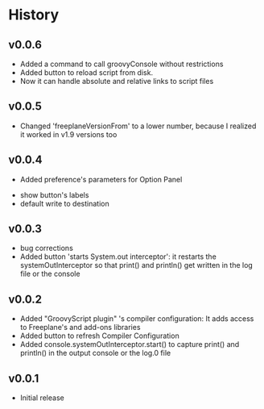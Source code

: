 # History

## v0.0.6

* Added a command to call groovyConsole without restrictions
* Added button to reload script from disk.
* Now it can handle absolute and relative links to script files

## v0.0.5

* Changed 'freeplaneVersionFrom' to a lower number, because I realized it worked in v1.9 versions too

## v0.0.4

* Added preference's parameters for Option Panel
 - show button's labels
 - default write to destination

## v0.0.3

* bug corrections
* Added button 'starts System.out interceptor':
it restarts the systemOutInterceptor so that print() and println() get written in the log file or the console

## v0.0.2

* Added "GroovyScript plugin" 's compiler configuration:
It adds access to Freeplane's and add-ons libraries
* Added button to refresh Compiler Configuration
* Added console.systemOutInterceptor.start() to capture print() and println() in the output console or the log.0 file

## v0.0.1

* Initial release
